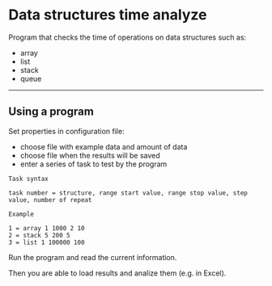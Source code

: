 # Data structures time analyze
Program that checks the time of operations on data structures such as:

- array
- list
- stack
- queue

---

## Using a program

Set properties in configuration file:

- choose file with example data and amount of data
- choose file when the results will be saved
- enter a series of task to test by the program
```
Task syntax

task number = structure, range start value, range stop value, step value, number of repeat

Example

1 = array 1 1000 2 10
2 = stack 5 200 5
3 = list 1 100000 100

```
Run the program and read the current information.

Then you are able to load results and analize them (e.g. in Excel).
